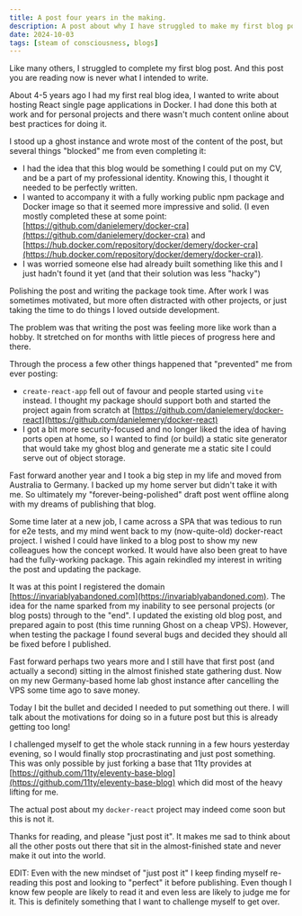 ```yaml
---
title: A post four years in the making.
description: A post about why I have struggled to make my first blog post.
date: 2024-10-03
tags: [steam of consciousness, blogs]
---
```


Like many others, I struggled to complete my first blog post. And this post you are reading now is never what I intended to write.

About 4-5 years ago I had my first real blog idea, I wanted to write about hosting React single page applications in Docker. I had done this both at work and for personal projects and there wasn't much content online about best practices for doing it.

I stood up a ghost instance and wrote most of the content of the post, but several things "blocked" me from even completing it:

- I had the idea that this blog would be something I could put on my CV, and be a part of my professional identity. Knowing this, I thought it needed to be perfectly written. 
- I wanted to accompany it with a fully working public npm package and Docker image so that it seemed more impressive and solid. (I even mostly completed these at some point: [https://github.com/danielemery/docker-cra](https://github.com/danielemery/docker-cra) and [https://hub.docker.com/repository/docker/demery/docker-cra](https://hub.docker.com/repository/docker/demery/docker-cra)).
- I was worried someone else had already built something like this and I just hadn't found it yet (and that their solution was less "hacky")

Polishing the post and writing the package took time. After work I was sometimes motivated, but more often distracted with other projects, or just taking the time to do things I loved outside development. 

The problem was that writing the post was feeling more like work than a hobby. It stretched on for months with little pieces of progress here and there.

Through the process a few other things happened that "prevented" me from ever posting:

- `create-react-app` fell out of favour and people started using `vite` instead. I thought my package should support both and started the project again from scratch at [https://github.com/danielemery/docker-react](https://github.com/danielemery/docker-react)
- I got a bit more security-focused and no longer liked the idea of having ports open at home, so I wanted to find (or build) a static site generator that would take my ghost blog and generate me a static site I could serve out of object storage.

Fast forward another year and I took a big step in my life and moved from Australia to Germany. I backed up my home server but didn't take it with me. So ultimately my "forever-being-polished" draft post went offline along with my dreams of publishing that blog.

Some time later at a new job, I came across a SPA that was tedious to run for e2e tests, and my mind went back to my (now-quite-old) docker-react project. I wished I could have linked to a blog post to show my new colleagues how the concept worked. It would have also been great to have had the fully-working package. This again rekindled my interest in writing the post and updating the package.

It was at this point I registered the domain [https://invariablyabandoned.com](https://invariablyabandoned.com). The idea for the name sparked from my inability to see personal projects (or blog posts) through to the "end". I updated the existing old blog post, and prepared again to post (this time running Ghost on a cheap VPS). However, when testing the package I found several bugs and decided they should all be fixed before I published.

Fast forward perhaps two years more and I still have that first post (and actually a second) sitting in the almost finished state gathering dust. Now on my new Germany-based home lab ghost instance after cancelling the VPS some time ago to save money.

Today I bit the bullet and decided I needed to put something out there. I will talk about the motivations for doing so in a future post but this is already getting too long!

I challenged myself to get the whole stack running in a few hours yesterday evening, so I would finally stop procrastinating and just post something. This was only possible by just forking a base that 11ty provides at [https://github.com/11ty/eleventy-base-blog](https://github.com/11ty/eleventy-base-blog) which did most of the heavy lifting for me.

The actual post about my `docker-react` project may indeed come soon but this is not it.

Thanks for reading, and please "just post it". It makes me sad to think about all the other posts out there that sit in the almost-finished state and never make it out into the world.

EDIT: Even with the new mindset of "just post it" I keep finding myself re-reading this post and looking to "perfect" it before publishing. Even though I know few people are likely to read it and even less are likely to judge me for it. This is definitely something that I want to challenge myself to get over.
